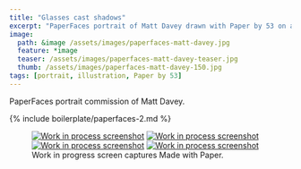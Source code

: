 ```yaml
---
title: "Glasses cast shadows"
excerpt: "PaperFaces portrait of Matt Davey drawn with Paper by 53 on an iPad."
image: 
  path: &image /assets/images/paperfaces-matt-davey.jpg 
  feature: *image
  teaser: /assets/images/paperfaces-matt-davey-teaser.jpg
  thumb: /assets/images/paperfaces-matt-davey-150.jpg
tags: [portrait, illustration, Paper by 53]
---
```


PaperFaces portrait commission of Matt Davey.

{% include boilerplate/paperfaces-2.md %}

<figure class="third">
  <a href="{{ site.url }}/assets/images/paperfaces-matt-davey-process-1-lg.jpg"><img src="{{ site.url }}/assets/images/paperfaces-matt-davey-process-1-600.jpg" alt="Work in process screenshot"></a>
  <a href="{{ site.url }}/assets/images/paperfaces-matt-davey-process-2-lg.jpg"><img src="{{ site.url }}/assets/images/paperfaces-matt-davey-process-2-600.jpg" alt="Work in process screenshot"></a>
  <a href="{{ site.url }}/assets/images/paperfaces-matt-davey-process-3-lg.jpg"><img src="{{ site.url }}/assets/images/paperfaces-matt-davey-process-3-600.jpg" alt="Work in process screenshot"></a>
  <a href="{{ site.url }}/assets/images/paperfaces-matt-davey-process-4-lg.jpg"><img src="{{ site.url }}/assets/images/paperfaces-matt-davey-process-4-600.jpg" alt="Work in process screenshot"></a>
  <figcaption>Work in progress screen captures Made with Paper.</figcaption>
</figure>
